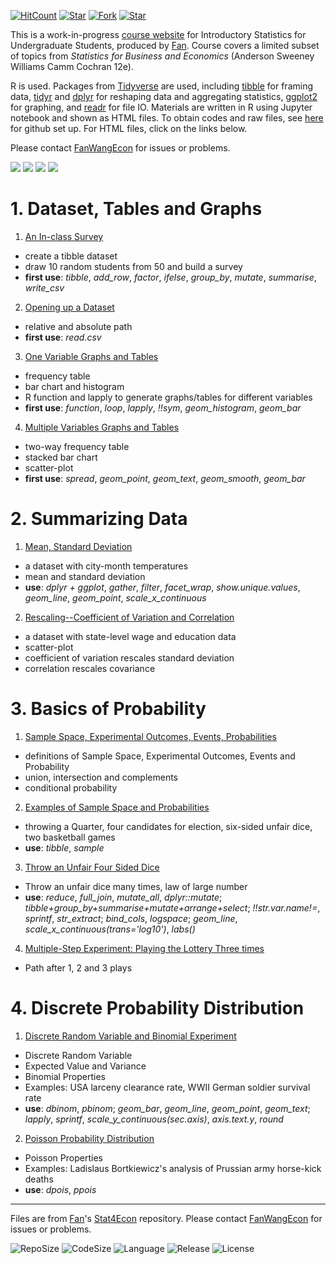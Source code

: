 [![HitCount](http://hits.dwyl.io/fanwangecon/Stat4Econ.svg)](https://github.com/FanWangEcon/Stat4Econ)  [![Star](https://img.shields.io/github/stars/fanwangecon/Stat4Econ?style=social)](https://github.com/FanWangEcon/Stat4Econ/stargazers) [![Fork](https://img.shields.io/github/forks/fanwangecon/Stat4Econ?style=social)](https://github.com/FanWangEcon/Stat4Econ/network/members) [![Star](https://img.shields.io/github/watchers/fanwangecon/Stat4Econ?style=social)](https://github.com/FanWangEcon/Stat4Econ/watchers)

This is a work-in-progress [course website](https://fanwangecon.github.io/Stat4Econ/) for Introductory Statistics for Undergraduate Students, produced by [Fan](https://fanwangecon.github.io/). Course covers a limited subset of topics from *Statistics for Business and Economics* (Anderson Sweeney Williams Camm Cochran 12e).

R is used. Packages from [Tidyverse](https://www.tidyverse.org/) are used, including [tibble](https://tibble.tidyverse.org/) for framing data, [tidyr](https://dplyr.tidyverse.org/) and [dplyr](https://dplyr.tidyverse.org/) for reshaping data and aggregating statistics, [ggplot2](https://ggplot2.tidyverse.org/) for graphing, and [readr](https://readr.tidyverse.org/) for file IO. Materials are written in R using Jupyter notebook and shown as HTML files. To obtain codes and raw files, see [here](docs/gitsetup.md) for github set up. For HTML files, click on the links below.

Please contact [FanWangEcon](https://fanwangecon.github.io/) for issues or problems.

[![](https://img.shields.io/github/last-commit/fanwangecon/Stat4Econ)](https://github.com/FanWangEcon/Stat4Econ/commits/master) [![](https://img.shields.io/github/commit-activity/m/fanwangecon/Stat4Econ)](https://github.com/FanWangEcon/Stat4Econ/graphs/commit-activity) [![](https://img.shields.io/github/issues/fanwangecon/Stat4Econ)](https://github.com/FanWangEcon/Stat4Econ/issues) [![](https://img.shields.io/github/issues-pr/fanwangecon/Stat4Econ)](https://github.com/FanWangEcon/Stat4Econ/pulls)

# 1. Dataset, Tables and Graphs

1. [An In-class Survey](https://fanwangecon.github.io/Stat4Econ/survey/classsurvey.html)
  + create a tibble dataset
  + draw 10 random students from 50 and build a survey
  + **first use**: *tibble*, *add_row*, *factor*, *ifelse*, *group_by*, *mutate*, *summarise*, *write_csv*
2. [Opening up a Dataset](https://fanwangecon.github.io/Stat4Econ/descriptive/DataBasketball.html)
  + relative and absolute path  
  + **first use**: *read.csv*
3. [One Variable Graphs and Tables](https://fanwangecon.github.io/Stat4Econ/descriptive/OneVariable.html)
  + frequency table
  + bar chart and histogram
  + R function and lapply to generate graphs/tables for different variables
  + **first use**: *function*, *loop*, *lapply*, *!!sym*, *geom_histogram*, *geom_bar*
4. [Multiple Variables Graphs and Tables](https://fanwangecon.github.io/Stat4Econ/descriptive/MultipleVariables.html)
  + two-way frequency table
  + stacked bar chart
  + scatter-plot
  + **first use**: *spread*, *geom_point*, *geom_text*, *geom_smooth*, *geom_bar*

# 2. Summarizing Data

1. [Mean, Standard Deviation](https://fanwangecon.github.io/Stat4Econ/summarystats/meansdhist.html)
  + a dataset with city-month temperatures
  + mean and standard deviation
  + **use**: *dplyr + ggplot*, *gather*, *filter*, *facet_wrap*, *show.unique.values*, *geom_line*, *geom_point*, *scale_x_continuous*
2. [Rescaling--Coefficient of Variation and Correlation](https://fanwangecon.github.io/Stat4Econ/summarystats/toolboxone.html)
  + a dataset with state-level wage and education data
  + scatter-plot
  + coefficient of variation rescales standard deviation
  + correlation rescales covariance

# 3. Basics of Probability

1. [Sample Space, Experimental Outcomes, Events, Probabilities](https://fanwangecon.github.io/Stat4Econ/probability/poisson.html)
  + definitions of Sample Space, Experimental Outcomes, Events and Probability
  + union, intersection and complements
  + conditional probability  
2. [Examples of Sample Space and Probabilities](https://fanwangecon.github.io/Stat4Econ/probability/samplespaceexa.html)
  + throwing a Quarter, four candidates for election, six-sided unfair dice, two basketball games
  + **use**: *tibble*, *sample*
3. [Throw an Unfair Four Sided Dice](https://fanwangecon.github.io/Stat4Econ/probability/samplespacedice.html)
  + Throw an unfair dice many times, law of large number
  + **use**: *reduce*, *full_join*, *mutate_all*, *dplyr::mutate*; *tibble+group_by+summarise+mutate+arrange+select*; *!!str.var.name!=*, *sprintf*, *str_extract*; *bind_cols*, *logspace*; *geom_line*, *scale_x_continuous(trans='log10')*, *labs()*
4. [Multiple-Step Experiment: Playing the Lottery Three times](https://fanwangecon.github.io/Stat4Econ/probability/lottery.html)
  + Path after 1, 2 and 3 plays

# 4. Discrete Probability Distribution

1. [Discrete Random Variable and Binomial Experiment](https://fanwangecon.github.io/Stat4Econ/probability/binomial/binomial.html)
  + Discrete Random Variable
  + Expected Value and Variance
  + Binomial Properties
  + Examples: USA larceny clearance rate, WWII German soldier survival rate
  + **use**: *dbinom*, *pbinom*; *geom_bar*, *geom_line*, *geom_point*, *geom_text*; *lapply*, *sprintf*, *scale_y_continuous(sec.axis)*, *axis.text.y*, *round*
2. [Poisson Probability Distribution](https://fanwangecon.github.io/Stat4Econ/probability/poisson.html)
  + Poisson Properties
  + Examples: Ladislaus Bortkiewicz's analysis of Prussian army horse-kick deaths
  + **use**: *dpois*, *ppois*

----
Files are from [Fan](https://fanwangecon.github.io)'s [Stat4Econ](https://github.com/FanWangEcon/Stat4Econ) repository. Please contact [FanWangEcon](https://fanwangecon.github.io/) for issues or problems.

![RepoSize](https://img.shields.io/github/repo-size/fanwangecon/Stat4Econ)
![CodeSize](https://img.shields.io/github/languages/code-size/fanwangecon/Stat4Econ)
![Language](https://img.shields.io/github/languages/top/fanwangecon/Stat4Econ)
![Release](https://img.shields.io/github/downloads/fanwangecon/Stat4Econ/total)
![License](https://img.shields.io/github/license/fanwangecon/Stat4Econ)

